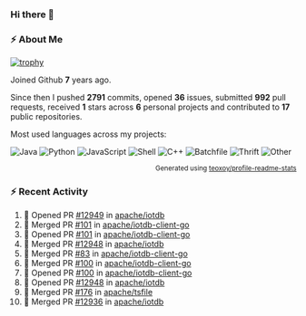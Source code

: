### Hi there 👋

### :zap: About Me

[![trophy](https://github-profile-trophy.vercel.app/?username=HTHou&theme=onedark)](https://github.com/ryo-ma/github-profile-trophy)
   
Joined Github **7** years ago.

Since then I pushed **2791** commits, opened **36** issues, submitted **992** pull requests, received **1** stars across **6** personal projects and contributed to **17** public repositories.

Most used languages across my projects:

![Java](https://img.shields.io/static/v1?style=flat-square&label=%E2%A0%80&color=555&labelColor=%23b07219&message=Java%EF%B8%B196.4%25)
![Python](https://img.shields.io/static/v1?style=flat-square&label=%E2%A0%80&color=555&labelColor=%233572A5&message=Python%EF%B8%B10.8%25)
![JavaScript](https://img.shields.io/static/v1?style=flat-square&label=%E2%A0%80&color=555&labelColor=%23f1e05a&message=JavaScript%EF%B8%B10.6%25)
![Shell](https://img.shields.io/static/v1?style=flat-square&label=%E2%A0%80&color=555&labelColor=%2389e051&message=Shell%EF%B8%B10.4%25)
![C++](https://img.shields.io/static/v1?style=flat-square&label=%E2%A0%80&color=555&labelColor=%23f34b7d&message=C%2B%2B%EF%B8%B10.4%25)
![Batchfile](https://img.shields.io/static/v1?style=flat-square&label=%E2%A0%80&color=555&labelColor=%23C1F12E&message=Batchfile%EF%B8%B10.3%25)
![Thrift](https://img.shields.io/static/v1?style=flat-square&label=%E2%A0%80&color=555&labelColor=%23D12127&message=Thrift%EF%B8%B10.2%25)
![Other](https://img.shields.io/static/v1?style=flat-square&label=%E2%A0%80&color=555&labelColor=%23ededed&message=Other%EF%B8%B10.4%25)

<p align="right"><sub>Generated using <a href="https://github.com/marketplace/actions/profile-readme-stats">teoxoy/profile-readme-stats</a></sub></p>


<!--![](https://github.com/HTHou/HTHou/blob/output/github-contribution-grid-snake.svg)-->

<!--![Haonan Hou's github stats](https://github-readme-stats.vercel.app/api?username=HTHou&count_private=true&show_icons=true&theme=onedark)-->

<!--![Haonan Hou's wakatime stats](https://github-readme-stats.vercel.app/api/wakatime?username=HTHou&layout=compact&theme=onedark)-->

<!--![Top Langs](https://github-readme-stats.vercel.app/api/top-langs/?username=HTHou&theme=onedark&layout=compact)-->

### :zap: Recent Activity
<!--START_SECTION:activity-->
1. 💪 Opened PR [#12949](https://github.com/apache/iotdb/pull/12949) in [apache/iotdb](https://github.com/apache/iotdb)
2. 🎉 Merged PR [#101](https://github.com/apache/iotdb-client-go/pull/101) in [apache/iotdb-client-go](https://github.com/apache/iotdb-client-go)
3. 💪 Opened PR [#101](https://github.com/apache/iotdb-client-go/pull/101) in [apache/iotdb-client-go](https://github.com/apache/iotdb-client-go)
4. 🎉 Merged PR [#12948](https://github.com/apache/iotdb/pull/12948) in [apache/iotdb](https://github.com/apache/iotdb)
5. 🎉 Merged PR [#83](https://github.com/apache/iotdb-client-go/pull/83) in [apache/iotdb-client-go](https://github.com/apache/iotdb-client-go)
6. 🎉 Merged PR [#100](https://github.com/apache/iotdb-client-go/pull/100) in [apache/iotdb-client-go](https://github.com/apache/iotdb-client-go)
7. 💪 Opened PR [#100](https://github.com/apache/iotdb-client-go/pull/100) in [apache/iotdb-client-go](https://github.com/apache/iotdb-client-go)
8. 💪 Opened PR [#12948](https://github.com/apache/iotdb/pull/12948) in [apache/iotdb](https://github.com/apache/iotdb)
9. 🎉 Merged PR [#176](https://github.com/apache/tsfile/pull/176) in [apache/tsfile](https://github.com/apache/tsfile)
10. 🎉 Merged PR [#12936](https://github.com/apache/iotdb/pull/12936) in [apache/iotdb](https://github.com/apache/iotdb)
<!--END_SECTION:activity-->

<!--
**HTHou/HTHou** is a ✨ _special_ ✨ repository because its `README.md` (this file) appears on your GitHub profile.

Here are some ideas to get you started:

- 🔭 I’m currently working on ...
- 🌱 I’m currently learning ...
- 👯 I’m looking to collaborate on ...
- 🤔 I’m looking for help with ...
- 💬 Ask me about ...
- 📫 How to reach me: ...
- 😄 Pronouns: ...
- ⚡ Fun fact: ...
-->
